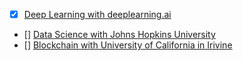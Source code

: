 - [X] [Deep Learning with deeplearning.ai](https://coursera.org/share/dc66249f6cfe797916dff259a96e7860)
- [] [Data Science with Johns Hopkins University](https://www.coursera.org/specializations/jhu-data-science)
- [] [Blockchain with University of California in Irivine](https://www.coursera.org/specializations/uci-blockchain)

